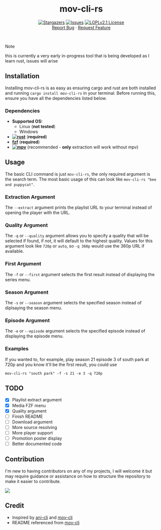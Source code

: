 <a name="readme-top"></a>

<div align="center">

  # mov-cli-rs
  [![Stargazers][stars-shield]][stars-url]
  [![Issues][issues-shield]][issues-url]
  [![LGPLv2.1 License][license-shield]][license-url]
  <br>
  <a href="https://github.com/bzzzthe18th/mov-cli-rs/issues">Report Bug</a>
  ·
  <a href="https://github.com/bzzzthe18th/mov-cli-rs/issues">Request Feature</a>

</div>

<br>

> [!Note]
> this is currently a very early in-progress tool that is being developed as I learn rust, issues will arise

## Installation
Installing mov-cli-rs is as easy as ensuring cargo and rust are both installed and running `cargo install mov-cli-rs` in your terminal. Before running this, ensure you have all the dependencies listed below.

### Dependencies
- **Supported OS:**
  - Linux (**not tested**)
  - Windows
- **[![rust][rust-shield]](https://www.rust-lang.org/learn/get-started)** (**required**)
- **[fzf](https://github.com/junegunn/fzf?tab=readme-ov-file#installation)** (**required**)
- **[![mpv][mpv-shield]](https://mpv.io/installation/)** (recommended - **only** extraction will work without mpv)

## Usage
The basic CLI command is just `mov-cli-rs`, the only required argument is the search term. The most basic usage of this can look like `mov-cli-rs "bee and puppycat"`.
### Extraction Argument
The `--extract` argument prints the playlist URL to your terminal instead of opening the player with the URL.
### Quality Argument
The `-q` or `--quality` argument allows you to specify a quality that will be selected if found, if not, it will default to the highest quality. Values for this argument look like `720p` or `auto`, so `-q 360p` would use the 360p URL if available.
### First Argument
The `-f` or `--first` argument selects the first result instead of displaying the series menu.
### Season Argument
The `-s` or `--season` argument selects the specified season instead of diplsaying the season menu.
### Episode Argument
The `-e` or `--episode` argument selects the specified episode instead of displaying the episode menu.
### Examples
If you wanted to, for example, play season 21 episode 3 of south park at 720p and you know it'll be the first result, you could use
```
mov-cli-rs "south park" -f -s 21 -e 3 -q 720p
```

## TODO
- [x] Playlist extract argument
- [x] Media FZF menu
- [x] Quality argument
- [ ] Finish README
- [ ] Download argument
- [ ] More source resolving
- [ ] More player support
- [ ] Promotion poster display
- [ ] Better documented code

## Contribution
I'm new to having contributors on any of my projects, I will welcome it but may require guidance or assistance on how to structure the repository to make it easier to contribute.

<a href = "https://github.com/bzzzthe18th/mov-cli-rs/graphs/contributors">
  <img src = "https://contrib.rocks/image?repo=bzzzthe18th/mov-cli-rs"/>
</a>

## Credit
- Inspired by [ani-cli](https://github.com/pystardust/ani-cli) and [mov-cli](https://github.com/mov-cli/mov-cli)
- README referenced from [mov-cli](https://github.com/mov-cli/mov-cli)

[contributors-shield]: https://img.shields.io/github/contributors/mov-cli-rs/mov-cli-rs.svg?style=for-the-badge
[contributors-url]: https://github.com/bzzzthe18th/mov-cli-rs/graphs/contributors
[forks-shield]: https://img.shields.io/github/forks/bzzzthe18th/mov-cli-rs.svg?style=for-the-badge
[forks-url]: https://github.com/bzzzthe18th/mov-cli-rs/network/members
[stars-shield]: https://img.shields.io/github/stars/bzzzthe18th/mov-cli-rs?style=flat
[stars-url]: https://github.com/bzzzthe18th/mov-cli-rs/stargazers
[rust-shield]: https://img.shields.io/badge/Rust-latest-red?style=flat&logo=rust
[mpv-shield]: https://img.shields.io/badge/MPV-latest-520053?style=flat&logo=mpv
[issues-shield]: https://img.shields.io/github/issues/bzzzthe18th/mov-cli-rs?style=flat
[issues-url]: https://github.com/bzzzthe18th/mov-cli-rs/issues
[license-shield]: https://img.shields.io/github/license/bzzzthe18th/mov-cli-rs?style=flat
[license-url]: ./LICENSE